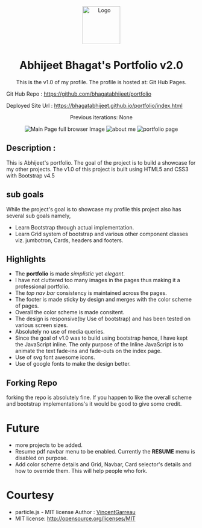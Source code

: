 <div align="center">
  <img alt="Logo" src="https://github.com/bhagatabhijeet/portfolio/raw/master/assets/newlogo.png" width="100" />
</div>
<h1 align="center">
  Abhijeet Bhagat's Portfolio v2.0
</h1>
<p align="center">
  This is the v1.0 of my profile. 
  The profile is hosted at: Git Hub Pages.  
</p>

Git Hub Repo : https://github.com/bhagatabhijeet/portfolio


Deployed Site Url : https://bhagatabhijeet.github.io/portfolio/index.html

<p align="center">
  Previous iterations: None  
</p>

<div align="center">
<img src="https://github.com/bhagatabhijeet/portfolio/raw/master/assets/ReadMeImages/mainpagefullbrowser.png" alt="Main Page full browser Image"/>
<img src="https://github.com/bhagatabhijeet/portfolio/raw/master/assets/ReadMeImages/AboutMe.png" alt="about me"/>
<img src="https://github.com/bhagatabhijeet/portfolio/raw/master/assets/ReadMeImages/portfolio.png"  alt="portfolio page"/>

</div> 


## Description :

This is Abhijeet's portfolio. The goal of the project is to build a showcase for my other projects. 
The v1.0 of this project is built using HTML5 and CSS3 with Bootstrap v4.5

## sub goals
While the project's goal is to showcase my profile this project also has several sub goals namely,

* Learn Bootstrap through actual implementation.
* Learn Grid system of bootstrap and various other component classes viz. jumbotron, Cards, headers and footers.

## Highlights
* The **portfolio** is made *simplistic* yet *elegant*.
* I have not cluttered too many images in the pages thus making it a professional portfolio.
* The *top nav bar* consistency is maintained across the pages.
* The footer is made sticky by design and merges with the color scheme of pages.
* Overall the color scheme is made consitent.
* The design is responsive(by Use of bootstrap) and has been tested on various screen sizes.
* Absolutely no use of media queries.
* Since the goal of v1.0 was to build using bootstrap hence, I have kept the JavaScript inline. The only purpose of the Inline JavaScript
is to animate the text fade-ins and fade-outs on the index page.
* Use of svg font awesome icons.
* Use of google fonts to make the design better.

## Forking Repo
forking the repo is absolutely fine. If you happen to like the overall scheme and bootstrap implementations's it would be good to give some credit.

# Future
* more projects to be added.
* Resume pdf navbar menu to be enabled. Currently the **RESUME** menu is disabled on purpose.
* Add color scheme details and Grid, Navbar, Card selector's details and how to override them. This will help people who fork.

# Courtesy
* particle.js -   MIT license Author : [VincentGarreau](github.com/VincentGarreau/particles.js) 
* MIT license: http://opensource.org/licenses/MIT
